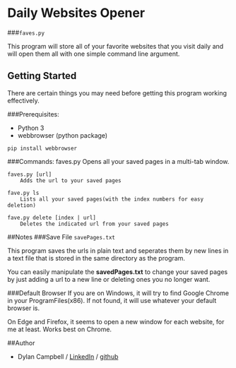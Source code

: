 # Daily Websites Opener
###`faves.py`

This program will store all of your favorite websites that you visit daily and will open them all with one simple command line argument.

## Getting Started

There are certain things you may need before getting this program working effectively.

###Prerequisites:

* Python 3
* webbrowser (python package)
```
pip install webbrowser
```

###Commands:
    faves.py 
		Opens all your saved pages in a multi-tab window.

    faves.py [url]
		Adds the url to your saved pages
    
    fave.py ls
		Lists all your saved pages(with the index numbers for easy deletion)
		
    fave.py delete [index | url]
		Deletes the indicated url from your saved pages


##Notes
###Save File 
`savePages.txt`

This program saves the urls in plain text and seperates them by new lines in a text file that is stored in the same directory as the program.

You can easily manipulate the **savedPages.txt** to change your saved pages by just adding a url to a new line or deleting ones you no longer want.

###Default Browser
If you are on Windows, it will try to find Google Chrome in your ProgramFiles(x86).
If not found, it will use whatever your default browser is.

On Edge and Firefox, it seems to open a new window for each website, for me at least. Works best on Chrome.

##Author
* Dylan Campbell / [LinkedIn](www.linkedin.com/in/dylancharlescampbell) / [github](http://github.com/dcc023)
